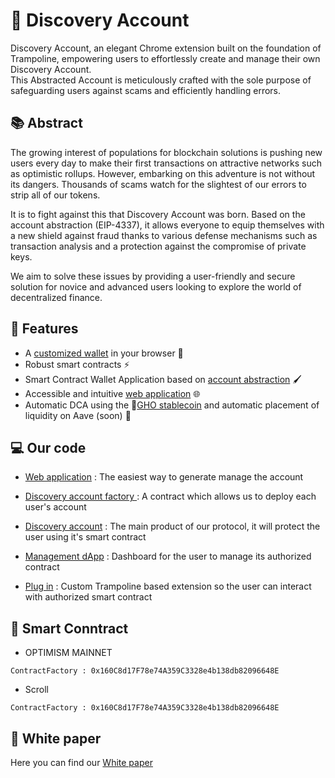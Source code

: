 
# 🌈  **Discovery Account**
Discovery Account, an elegant Chrome extension built on the foundation of Trampoline, empowering users to effortlessly create and manage their own Discovery Account. <br>
This Abstracted Account is meticulously crafted with the sole purpose of safeguarding users against scams and efficiently handling errors.

## [](https://github.com/ETHPrague-Discovery-Wallet#-abstract)📚  Abstract

The growing interest of populations for blockchain solutions is pushing new users every day to make their first transactions on attractive networks such as optimistic rollups. 
However, embarking on this adventure is not without its dangers. Thousands of scams watch for the slightest of our errors to strip all of our tokens.

It is to fight against this that Discovery Account was born. Based on the account abstraction (EIP-4337), it allows everyone to equip themselves with a new shield against fraud thanks to various defense mechanisms such as transaction analysis and a protection against the compromise of private keys. 

We aim to solve these issues by providing a user-friendly and secure solution for novice and advanced users looking to explore the world of decentralized finance.


## :construction_worker: Features

- A [customized wallet](https://github.com/ETHPrague-Discovery-Wallet/SCW) in your browser :bell:
- Robust smart contracts ⚡
- Smart Contract Wallet Application based on [account abstraction](https://eips.ethereum.org/EIPS/eip-4337) :paintbrush: 
- Accessible and intuitive  [web application](https://web-app-woad-five.vercel.app/)  🌐
- Automatic DCA using the :ghost:[GHO stablecoin](https://docs.aave.com/faq/gho-stablecoin) and automatic placement of liquidity on Aave (soon) :eyes:


## :computer: Our code 
- [Web application](https://github.com/ETHPrague-Discovery-Wallet/webApp) : The easiest way to generate manage the account

- [Discovery account factory ](https://github.com/ETHPrague-Discovery-Wallet/SCW/blob/main/contracts/DiscoveryAccountFactory.sol) : A contract which allows us to deploy each user's account

- [Discovery account](https://github.com/ETHPrague-Discovery-Wallet/SCW/blob/main/contracts/DiscoveryAccount.sol) : The main product of our protocol, it will protect the user using it's smart contract
- [Management dApp](https://web-app-woad-five.vercel.app/dashboard) : Dashboard for the user to manage its authorized contract 

- [Plug in](https://github.com/ETHPrague-Discovery-Wallet/SCW/tree/update-reame) : Custom Trampoline based extension so the user can interact with authorized smart contract 

## 📑 Smart Conntract

- OPTIMISM MAINNET
```
ContractFactory : 0x160C8d17F78e74A359C3328e4b138db82096648E
```  

- Scroll
```
ContractFactory : 0x160C8d17F78e74A359C3328e4b138db82096648E 
```

## :microphone: White paper 
Here you can find our [White paper](link)
